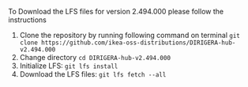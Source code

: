 To Download the LFS files for version 2.494.000 please follow the instructions

1. Clone the repository by running following command on terminal `git clone https://github.com/ikea-oss-distributions/DIRIGERA-hub-v2.494.000`
2. Change directory `cd DIRIGERA-hub-v2.494.000`
3. Initialize LFS: `git lfs install`
4. Download the LFS files: `git lfs fetch --all`

